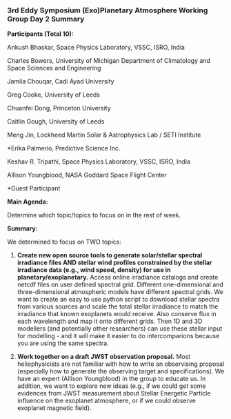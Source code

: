 ### 3rd Eddy Symposium (Exo)Planetary Atmosphere Working Group Day 2 Summary ###

**Participants (Total 10):**

Ankush Bhaskar, Space Physics Laboratory, VSSC, ISRO, India

Charles Bowers, University of Michigan Department of Climatology and Space Sciences and Engineering

Jamila Chouqar, Cadi Ayad University

Greg Cooke, University of Leeds

Chuanfei Dong, Princeton University

Caitlin Gough, University of Leeds

Meng Jin, Lockheed Martin Solar & Astrophysics Lab / SETI Institute

*Erika Palmerio, Predictive Science Inc.

Keshav R. Tripathi, Space Physics Laboratory, VSSC, ISRO, India

Allison Youngblood, NASA Goddard Space Flight Center

*Guest Participant

**Main Agenda:**

Determine which topic/topics to focus on in the rest of week.

**Summary:**

We determined to focus on TWO topics:

1. **Create new open source tools to generate solar/stellar spectral irradiance files AND stellar wind profiles constrained by the stellar irradiance data (e.g., wind speed, density) for use in planetary/exoplanetary.** Access online irradiance catalogs and create netcdf files on user defined spectral grid. Different one-dimensional and three-dimensional atmospheric models have different spectral grids. We want to create an easy to use python script to download stellar spectra from various sources and scale the total stellar irradiance to match the irradiance that known exoplanets would receive. Also conserve flux in each wavelength and map it onto different grids. Then 1D and 3D modellers (and potentially other researchers) can use these stellar input for modelling - and it will make it easier to do intercomparions because you are using the same spectra. 

2. **Work together on a draft JWST observation proposal.** Most heliophysicists are not familiar with how to write an observising proposal (especially how to generate the observing target and specifications). We have an expert (Allison Youngblood) in the group to educate us. In addition, we want to explore new ideas (e.g., if we could get some evidences from JWST measurement about Stellar Energetic Particle influence on the exoplanet atmosphere, or if we could observe exoplanet magnetic field). 
